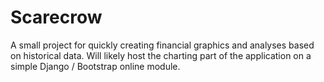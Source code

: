 Scarecrow
=========

A small project for quickly creating financial graphics and analyses based on historical data.
Will likely host the charting part of the application on a simple Django / Bootstrap online module.
